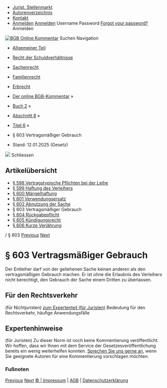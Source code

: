   * [Jurist. Stellenmarkt](https://bgb.kommentar.de/Buch-2/Abschnitt-8/Titel-6/</job-board> "Jurist. Stellenmarkt")
  * [Autorenverzeichnis](https://bgb.kommentar.de/Buch-2/Abschnitt-8/Titel-6/</Autorenverzeichnis> "Autorenverzeichnis")
  * [Kontakt](https://bgb.kommentar.de/Buch-2/Abschnitt-8/Titel-6/</Kontakt>)
  * [Anmelden](https://bgb.kommentar.de/Buch-2/Abschnitt-8/Titel-6/<#login> "show login form") [Anmelden](https://bgb.kommentar.de/Buch-2/Abschnitt-8/Titel-6/<#> "hide login form") Username Password
[Forgot your password?](https://bgb.kommentar.de/Buch-2/Abschnitt-8/Titel-6/</user/forgotpassword>) Anmelden 


[![BGB Online Kommentar](https://bgb.kommentar.de/extension/bgb/design/bgb/images/logo.png)](https://bgb.kommentar.de/Buch-2/Abschnitt-8/Titel-6/</> "BGB Online Kommentar")
Suchen
Navigation
  * [Allgemeiner Teil](https://bgb.kommentar.de/Buch-2/Abschnitt-8/Titel-6/</Buch-1>)
  * [Recht der Schuldverhältnisse](https://bgb.kommentar.de/Buch-2/Abschnitt-8/Titel-6/</Buch-2>)
  * [Sachenrecht](https://bgb.kommentar.de/Buch-2/Abschnitt-8/Titel-6/</Buch-3>)
  * [Familienrecht](https://bgb.kommentar.de/Buch-2/Abschnitt-8/Titel-6/</Buch-4>)
  * [Erbrecht](https://bgb.kommentar.de/Buch-2/Abschnitt-8/Titel-6/</Buch-5>)


  * [Der online BGB-Kommentar](https://bgb.kommentar.de/Buch-2/Abschnitt-8/Titel-6/</>) »
  * [Buch 2](https://bgb.kommentar.de/Buch-2/Abschnitt-8/Titel-6/</Buch-2>) »
  * [Abschnitt 8](https://bgb.kommentar.de/Buch-2/Abschnitt-8/Titel-6/</Buch-2/Abschnitt-8>) »
  * [Titel 6](https://bgb.kommentar.de/Buch-2/Abschnitt-8/Titel-6/</Buch-2/Abschnitt-8/Titel-6>) »
  * § 603 Vertragsmäßiger Gebrauch 
  * Stand: 12.01.2025 (Gesetz) 


![](https://vg01.met.vgwort.de/na/1c9909529ead4f509072c06d9081a7d5)
Schliessen 
## Artikelübersicht
  * [ § 598 Vertragstypische Pflichten bei der Leihe ](https://bgb.kommentar.de/Buch-2/Abschnitt-8/Titel-6/</Buch-2/Abschnitt-8/Titel-6/Vertragstypische-Pflichten-bei-der-Leihe>)
  * [ § 599 Haftung des Verleihers ](https://bgb.kommentar.de/Buch-2/Abschnitt-8/Titel-6/</Buch-2/Abschnitt-8/Titel-6/Haftung-des-Verleihers>)
  * [ § 600 Mängelhaftung ](https://bgb.kommentar.de/Buch-2/Abschnitt-8/Titel-6/</Buch-2/Abschnitt-8/Titel-6/Maengelhaftung>)
  * [ § 601 Verwendungsersatz ](https://bgb.kommentar.de/Buch-2/Abschnitt-8/Titel-6/</Buch-2/Abschnitt-8/Titel-6/Verwendungsersatz>)
  * [ § 602 Abnutzung der Sache ](https://bgb.kommentar.de/Buch-2/Abschnitt-8/Titel-6/</Buch-2/Abschnitt-8/Titel-6/Abnutzung-der-Sache>)
  * § 603 Vertragsmäßiger Gebrauch 
  * [ § 604 Rückgabepflicht ](https://bgb.kommentar.de/Buch-2/Abschnitt-8/Titel-6/</Buch-2/Abschnitt-8/Titel-6/Rueckgabepflicht>)
  * [ § 605 Kündigungsrecht ](https://bgb.kommentar.de/Buch-2/Abschnitt-8/Titel-6/</Buch-2/Abschnitt-8/Titel-6/Kuendigungsrecht>)
  * [ § 606 Kurze Verjährung ](https://bgb.kommentar.de/Buch-2/Abschnitt-8/Titel-6/</Buch-2/Abschnitt-8/Titel-6/Kurze-Verjaehrung>)


/ § 603 
[Previous](https://bgb.kommentar.de/Buch-2/Abschnitt-8/Titel-6/</Buch-2/Abschnitt-8/Titel-6/Abnutzung-der-Sache> "§ 602 Abnutzung der Sache") [Next](https://bgb.kommentar.de/Buch-2/Abschnitt-8/Titel-6/</Buch-2/Abschnitt-8/Titel-6/Rueckgabepflicht> "§ 604 Rückgabepflicht")
# § 603 Vertragsmäßiger Gebrauch
Der Entleiher darf von der geliehenen Sache keinen anderen als den vertragsmäßigen Gebrauch machen. Er ist ohne die Erlaubnis des Verleihers nicht berechtigt, den Gebrauch der Sache einem Dritten zu überlassen.
## Für den Rechtsverkehr 
(für Nichtjuristen)
[zum Expertenteil (für Juristen)](https://bgb.kommentar.de/Buch-2/Abschnitt-8/Titel-6/<#expertenhinweise>)
Bedeutung für den Rechtsverkehr, häufige Anwendungsfälle
## Expertenhinweise
(für Juristen)
Zu dieser Norm ist noch keine Kommentierung veröffentlicht. Wir hoffen, dass wir Ihnen mit dem Service der Gesetzesveröffentlichung bereits ein wenig weiterhelfen konnten. [Sprechen Sie uns gerne an](https://bgb.kommentar.de/Buch-2/Abschnitt-8/Titel-6/</Kontakt>), wenn Sie geeignete Autoren für eine Kommentierung vorschlagen möchten. 
### Fußnoten
[Previous](https://bgb.kommentar.de/Buch-2/Abschnitt-8/Titel-6/</Buch-2/Abschnitt-8/Titel-6/Abnutzung-der-Sache> "§ 602 Abnutzung der Sache") [Next](https://bgb.kommentar.de/Buch-2/Abschnitt-8/Titel-6/</Buch-2/Abschnitt-8/Titel-6/Rueckgabepflicht> "§ 604 Rückgabepflicht")
[© | Impressum](https://bgb.kommentar.de/Buch-2/Abschnitt-8/Titel-6/</Kontakt>) | [AGB](https://bgb.kommentar.de/Buch-2/Abschnitt-8/Titel-6/</AGB>) | [Datenschutzerklärung](https://bgb.kommentar.de/Buch-2/Abschnitt-8/Titel-6/</Datenschutzerklaerung-fuer-Leser>)
